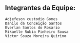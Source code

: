 ## Integrantes da Equipe:

    Adjefeson custodio Gomes
    Danilo da Conceição Santos
    Everlan Santos do Rosario
    Mikaelle Rubia Pinheiro Sousa
    Victor Souza Moreira Quirino
